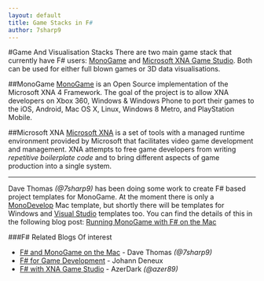 ```yaml
---
layout: default
title: Game Stacks in F#
author: 7sharp9
---
```

#Game And Visualisation Stacks
There are two main game stack that currently have F# users: [MonoGame][1] and 
[Microsoft XNA Game Studio][2].  Both can be used for either full blown games or 3D 
data visualisations.

##MonoGame
[MonoGame][1] is an Open Source implementation of the Microsoft XNA 4 Framework. The 
goal of the project is to allow XNA developers on Xbox 360, Windows & Windows Phone to port 
their games to the iOS, Android, Mac OS X, Linux, Windows 8 Metro, and PlayStation 
Mobile.  

##Microsoft XNA
[Microsoft XNA][2] is a set of tools with a managed runtime environment provided by Microsoft that 
facilitates video game development and management. XNA attempts to free game developers from writing 
*repetitive boilerplate code* and to bring different aspects of game production into a single system.  

- - -

Dave Thomas *(@7sharp9)* has been doing some work to create F# based project templates for MonoGame.  At 
the moment there is only a [MonoDevelop][7] Mac template, but shortly there will be templates for 
Windows and [Visual Studio][6] templates too.  You can find the details of this in the following blog 
post: [Running MonoGame with F# on the Mac][3]

###F# Related Blogs Of interest
*   [F# and MonoGame on the Mac][3] - Dave Thomas *(@7sharp9)*
*   [F# for Game Development][4] - Johann Deneux 
*   [F# with XNA Game Studio][5] - AzerDark *(@azer89)*

[1]: http://monogame.codeplex.com
[2]: http://msdn.microsoft.com/en-us/aa937791.aspx
[3]: http://7sharpnine.com/posts/Fsharp-and-MonoGame-on-the-Mac/
[4]: http://sharp-gamedev.blogspot.co.uk
[5]: http://azerdark.wordpress.com/2011/04/05/f-with-xna-game-studio/
[6]: http://www.microsoft.com/visualstudio/
[7]: http://monodevelop.com